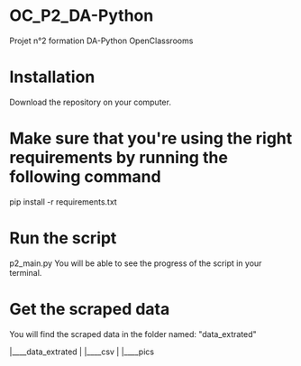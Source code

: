 # OC_P2_DA-Python
Projet n°2 formation DA-Python OpenClassrooms

# Installation

Download the repository on your computer.

# Make sure that you're using the right requirements by running the following command

pip install -r requirements.txt

# Run the script
p2_main.py
You will be able to see the progress of the script in your terminal.

# Get the scraped data
You will find the scraped data in the folder named: "data_extrated"

|____data_extrated
| |____csv
| |____pics

